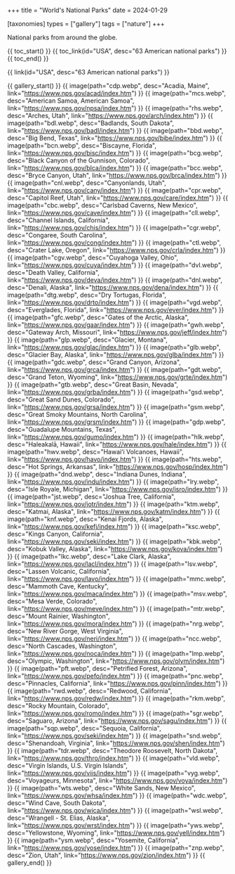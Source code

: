 +++
title = "World's National Parks"
date = 2024-01-29

[taxonomies]
types = ["gallery"]
tags = ["nature"]
+++

National parks from around the globe.

<!-- more -->

{{ toc_start() }}
{{ toc_link(id="USA", desc="63 American national parks") }}
{{ toc_end() }}

{{ link(id="USA", desc="63 American national parks") }}

{{ gallery_start() }}
{{ image(path="cdp.webp", desc="Acadia, Maine", link="https://www.nps.gov/acad/index.htm") }}
{{ image(path="mcs.webp", desc="American Samoa, American Samoa", link="https://www.nps.gov/npsa/index.htm") }}
{{ image(path="rhs.webp", desc="Arches, Utah", link="https://www.nps.gov/arch/index.htm") }}
{{ image(path="bdl.webp", desc="Badlands, South Dakota", link="https://www.nps.gov/badl/index.htm") }}
{{ image(path="bbd.webp", desc="Big Bend, Texas", link="https://www.nps.gov/bibe/index.htm") }}
{{ image(path="bcn.webp", desc="Biscayne, Florida", link="https://www.nps.gov/bisc/index.htm") }}
{{ image(path="bcg.webp", desc="Black Canyon of the Gunnison, Colorado", link="https://www.nps.gov/blca/index.htm") }}
{{ image(path="bcc.webp", desc="Bryce Canyon, Utah", link="https://www.nps.gov/brca/index.htm") }}
{{ image(path="cnl.webp", desc="Canyonlands, Utah", link="https://www.nps.gov/cany/index.htm") }}
{{ image(path="cpr.webp", desc="Capitol Reef, Utah", link="https://www.nps.gov/care/index.htm") }}
{{ image(path="cbc.webp", desc="Carlsbad Caverns, New Mexico", link="https://www.nps.gov/cave/index.htm") }}
{{ image(path="cll.webp", desc="Channel Islands, California", link="https://www.nps.gov/chis/index.htm") }}
{{ image(path="cgr.webp", desc="Congaree, South Carolina", link="https://www.nps.gov/cong/index.htm") }}
{{ image(path="ctl.webp", desc="Crater Lake, Oregon", link="https://www.nps.gov/crla/index.htm") }}
{{ image(path="cgv.webp", desc="Cuyahoga Valley, Ohio", link="https://www.nps.gov/cuya/index.htm") }}
{{ image(path="dvl.webp", desc="Death Valley, California", link="https://www.nps.gov/deva/index.htm") }}
{{ image(path="dnl.webp", desc="Denali, Alaska", link="https://www.nps.gov/dena/index.htm") }}
{{ image(path="dtg.webp", desc="Dry Tortugas, Florida", link="https://www.nps.gov/drto/index.htm") }}
{{ image(path="vgd.webp", desc="Everglades, Florida", link="https://www.nps.gov/ever/index.htm") }}
{{ image(path="gfc.webp", desc="Gates of the Arctic, Alaska", link="https://www.nps.gov/gaar/index.htm") }}
{{ image(path="gwh.webp", desc="Gateway Arch, Missouri", link="https://www.nps.gov/jeff/index.htm") }}
{{ image(path="glp.webp", desc="Glacier, Montana", link="https://www.nps.gov/glac/index.htm") }}
{{ image(path="glb.webp", desc="Glacier Bay, Alaska", link="https://www.nps.gov/glba/index.htm") }}
{{ image(path="gdc.webp", desc="Grand Canyon, Arizona", link="https://www.nps.gov/grca/index.htm") }}
{{ image(path="gdt.webp", desc="Grand Teton, Wyoming", link="https://www.nps.gov/grte/index.htm") }}
{{ image(path="gtb.webp", desc="Great Basin, Nevada", link="https://www.nps.gov/grba/index.htm") }}
{{ image(path="gsd.webp", desc="Great Sand Dunes, Colorado", link="https://www.nps.gov/grsa/index.htm") }}
{{ image(path="gsm.webp", desc="Great Smoky Mountains, North Carolina", link="https://www.nps.gov/grsm/index.htm") }}
{{ image(path="gdp.webp", desc="Guadalupe Mountains, Texas", link="https://www.nps.gov/gumo/index.htm") }}
{{ image(path="hlk.webp", desc="Haleakalā, Hawaii", link="https://www.nps.gov/hale/index.htm") }}
{{ image(path="hwv.webp", desc="Hawaiʻi Volcanoes, Hawaii", link="https://www.nps.gov/havo/index.htm") }}
{{ image(path="hts.webp", desc="Hot Springs, Arkansas", link="https://www.nps.gov/hosp/index.htm") }}
{{ image(path="dnd.webp", desc="Indiana Dunes, Indiana", link="https://www.nps.gov/indu/index.htm") }}
{{ image(path="lry.webp", desc="Isle Royale, Michigan", link="https://www.nps.gov/isro/index.htm") }}
{{ image(path="jst.webp", desc="Joshua Tree, California", link="https://www.nps.gov/jotr/index.htm") }}
{{ image(path="ktm.webp", desc="Katmai, Alaska", link="https://www.nps.gov/katm/index.htm") }}
{{ image(path="knf.webp", desc="Kenai Fjords, Alaska", link="https://www.nps.gov/kefj/index.htm") }}
{{ image(path="ksc.webp", desc="Kings Canyon, California", link="https://www.nps.gov/seki/index.htm") }}
{{ image(path="kbk.webp", desc="Kobuk Valley, Alaska", link="https://www.nps.gov/kova/index.htm") }}
{{ image(path="lkc.webp", desc="Lake Clark, Alaska", link="https://www.nps.gov/lacl/index.htm") }}
{{ image(path="lsv.webp", desc="Lassen Volcanic, California", link="https://www.nps.gov/lavo/index.htm") }}
{{ image(path="mmc.webp", desc="Mammoth Cave, Kentucky", link="https://www.nps.gov/maca/index.htm") }}
{{ image(path="msv.webp", desc="Mesa Verde, Colorado", link="https://www.nps.gov/meve/index.htm") }}
{{ image(path="mtr.webp", desc="Mount Rainier, Washington", link="https://www.nps.gov/mora/index.htm") }}
{{ image(path="nrg.webp", desc="New River Gorge, West Virginia", link="https://www.nps.gov/neri/index.htm") }}
{{ image(path="ncc.webp", desc="North Cascades, Washington", link="https://www.nps.gov/noca/index.htm") }}
{{ image(path="lmp.webp", desc="Olympic, Washington", link="https://www.nps.gov/olym/index.htm") }}
{{ image(path="pft.webp", desc="Petrified Forest, Arizona", link="https://www.nps.gov/pefo/index.htm") }}
{{ image(path="pnc.webp", desc="Pinnacles, California", link="https://www.nps.gov/pinn/index.htm") }}
{{ image(path="rwd.webp", desc="Redwood, California", link="https://www.nps.gov/redw/index.htm") }}
{{ image(path="rkm.webp", desc="Rocky Mountain, Colorado", link="https://www.nps.gov/romo/index.htm") }}
{{ image(path="sgr.webp", desc="Saguaro, Arizona", link="https://www.nps.gov/sagu/index.htm") }}
{{ image(path="sqp.webp", desc="Sequoia, California", link="https://www.nps.gov/seki/index.htm") }}
{{ image(path="snd.webp", desc="Shenandoah, Virginia", link="https://www.nps.gov/shen/index.htm") }}
{{ image(path="tdr.webp", desc="Theodore Roosevelt, North Dakota", link="https://www.nps.gov/thro/index.htm") }}
{{ image(path="vld.webp", desc="Virgin Islands, U.S. Virgin Islands", link="https://www.nps.gov/viis/index.htm") }}
{{ image(path="vyg.webp", desc="Voyageurs, Minnesota", link="https://www.nps.gov/voya/index.htm") }}
{{ image(path="wts.webp", desc="White Sands, New Mexico", link="https://www.nps.gov/whsa/index.htm") }}
{{ image(path="wdc.webp", desc="Wind Cave, South Dakota", link="https://www.nps.gov/wica/index.htm") }}
{{ image(path="wsl.webp", desc="Wrangell - St. Elias, Alaska", link="https://www.nps.gov/wrst/index.htm") }}
{{ image(path="yws.webp", desc="Yellowstone, Wyoming", link="https://www.nps.gov/yell/index.htm") }}
{{ image(path="ysm.webp", desc="Yosemite, California", link="https://www.nps.gov/yose/index.htm") }}
{{ image(path="znp.webp", desc="Zion, Utah", link="https://www.nps.gov/zion/index.htm") }}
{{ gallery_end() }}
